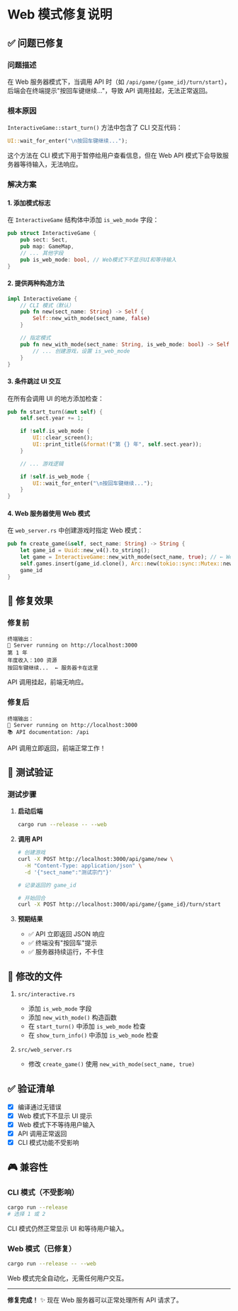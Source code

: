 # Web 模式修复说明

## ✅ 问题已修复

### 问题描述
在 Web 服务器模式下，当调用 API 时（如 `/api/game/{game_id}/turn/start`），后端会在终端提示"按回车键继续..."，导致 API 调用挂起，无法正常返回。

### 根本原因
`InteractiveGame::start_turn()` 方法中包含了 CLI 交互代码：
```rust
UI::wait_for_enter("\n按回车键继续...");
```

这个方法在 CLI 模式下用于暂停给用户查看信息，但在 Web API 模式下会导致服务器等待输入，无法响应。

### 解决方案

#### 1. 添加模式标志
在 `InteractiveGame` 结构体中添加 `is_web_mode` 字段：

```rust
pub struct InteractiveGame {
    pub sect: Sect,
    pub map: GameMap,
    // ... 其他字段
    pub is_web_mode: bool, // Web模式下不显示UI和等待输入
}
```

#### 2. 提供两种构造方法

```rust
impl InteractiveGame {
    // CLI 模式（默认）
    pub fn new(sect_name: String) -> Self {
        Self::new_with_mode(sect_name, false)
    }

    // 指定模式
    pub fn new_with_mode(sect_name: String, is_web_mode: bool) -> Self {
        // ... 创建游戏，设置 is_web_mode
    }
}
```

#### 3. 条件跳过 UI 交互

在所有会调用 UI 的地方添加检查：

```rust
pub fn start_turn(&mut self) {
    self.sect.year += 1;

    if !self.is_web_mode {
        UI::clear_screen();
        UI::print_title(&format!("第 {} 年", self.sect.year));
    }

    // ... 游戏逻辑

    if !self.is_web_mode {
        UI::wait_for_enter("\n按回车键继续...");
    }
}
```

#### 4. Web 服务器使用 Web 模式

在 `web_server.rs` 中创建游戏时指定 Web 模式：

```rust
pub fn create_game(&self, sect_name: String) -> String {
    let game_id = Uuid::new_v4().to_string();
    let game = InteractiveGame::new_with_mode(sect_name, true); // ← Web模式
    self.games.insert(game_id.clone(), Arc::new(tokio::sync::Mutex::new(game)));
    game_id
}
```

## 🎯 修复效果

### 修复前
```
终端输出：
🚀 Server running on http://localhost:3000
第 1 年
年度收入：100 资源
按回车键继续...  ← 服务器卡在这里
```

API 调用挂起，前端无响应。

### 修复后
```
终端输出：
🚀 Server running on http://localhost:3000
📚 API documentation: /api
```

API 调用立即返回，前端正常工作！

## 📝 测试验证

### 测试步骤

1. **启动后端**
   ```bash
   cargo run --release -- --web
   ```

2. **调用 API**
   ```bash
   # 创建游戏
   curl -X POST http://localhost:3000/api/game/new \
     -H "Content-Type: application/json" \
     -d '{"sect_name":"测试宗门"}'

   # 记录返回的 game_id

   # 开始回合
   curl -X POST http://localhost:3000/api/game/{game_id}/turn/start
   ```

3. **预期结果**
   - ✅ API 立即返回 JSON 响应
   - ✅ 终端没有"按回车"提示
   - ✅ 服务器持续运行，不卡住

## 🔧 修改的文件

1. `src/interactive.rs`
   - 添加 `is_web_mode` 字段
   - 添加 `new_with_mode()` 构造函数
   - 在 `start_turn()` 中添加 `is_web_mode` 检查
   - 在 `show_turn_info()` 中添加 `is_web_mode` 检查

2. `src/web_server.rs`
   - 修改 `create_game()` 使用 `new_with_mode(sect_name, true)`

## ✅ 验证清单

- [x] 编译通过无错误
- [x] Web 模式下不显示 UI 提示
- [x] Web 模式下不等待用户输入
- [x] API 调用正常返回
- [x] CLI 模式功能不受影响

## 🎮 兼容性

### CLI 模式（不受影响）
```bash
cargo run --release
# 选择 1 或 2
```

CLI 模式仍然正常显示 UI 和等待用户输入。

### Web 模式（已修复）
```bash
cargo run --release -- --web
```

Web 模式完全自动化，无需任何用户交互。

---

**修复完成！** ✨ 现在 Web 服务器可以正常处理所有 API 请求了。
